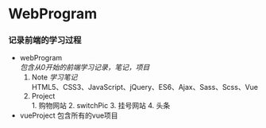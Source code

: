 # WebProgram
### 记录前端的学习过程
* webProgram  
    *包含从0开始的前端学习记录，笔记，项目*
    1. Note  *学习笔记*  
      HTML5、CSS3、JavaScript、jQuery、ES6、Ajax、Sass、Scss、Vue
    2. Project  
      1. 购物网站
      2. switchPic
      3. 挂号网站
      4. 头条
* vueProject
    包含所有的vue项目


